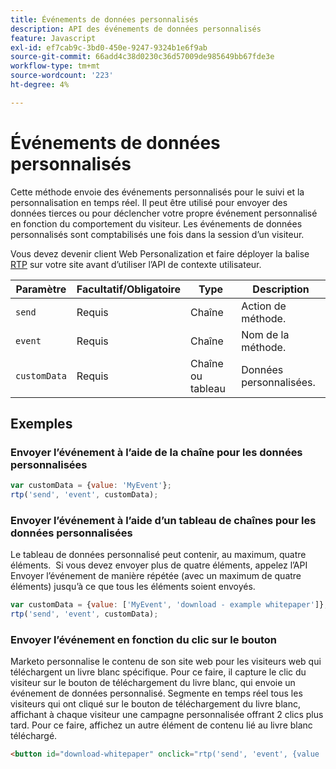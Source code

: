 ```yaml
---
title: Événements de données personnalisés
description: API des événements de données personnalisés
feature: Javascript
exl-id: ef7cab9c-3bd0-450e-9247-9324b1e6f9ab
source-git-commit: 66add4c38d0230c36d57009de985649bb67fde3e
workflow-type: tm+mt
source-wordcount: '223'
ht-degree: 4%

---
```


# Événements de données personnalisés

Cette méthode envoie des événements personnalisés pour le suivi et la personnalisation en temps réel. Il peut être utilisé pour envoyer des données tierces ou pour déclencher votre propre événement personnalisé en fonction du comportement du visiteur. Les événements de données personnalisés sont comptabilisés une fois dans la session d’un visiteur.

Vous devez devenir client Web Personalization et faire déployer la balise [RTP](https://experienceleague.adobe.com/en/docs/marketo/using/product-docs/web-personalization/rtp-tag-implementation/deploy-the-rtp-javascript) sur votre site avant d’utiliser l’API de contexte utilisateur.

| Paramètre | Facultatif/Obligatoire | Type | Description |
|---|---|---|---|
| `send` | Requis | Chaîne | Action de méthode. |
| `event` | Requis | Chaîne | Nom de la méthode. |
| `customData` | Requis | Chaîne ou tableau | Données personnalisées. |

## Exemples

### Envoyer l’événement à l’aide de la chaîne pour les données personnalisées

```javascript
var customData = {value: 'MyEvent'};
rtp('send', 'event', customData);
```

### Envoyer l’événement à l’aide d’un tableau de chaînes pour les données personnalisées

Le tableau de données personnalisé peut contenir, au maximum, quatre éléments.  Si vous devez envoyer plus de quatre éléments, appelez l’API Envoyer l’événement de manière répétée (avec un maximum de quatre éléments) jusqu’à ce que tous les éléments soient envoyés.

```javascript
var customData = {value: ['MyEvent', 'download - example whitepaper']};
rtp('send', 'event', customData);
```

### Envoyer l’événement en fonction du clic sur le bouton

Marketo personnalise le contenu de son site web pour les visiteurs web qui téléchargent un livre blanc spécifique. Pour ce faire, il capture le clic du visiteur sur le bouton de téléchargement du livre blanc, qui envoie un événement de données personnalisé. Segmente en temps réel tous les visiteurs qui ont cliqué sur le bouton de téléchargement du livre blanc, affichant à chaque visiteur une campagne personnalisée offrant 2 clics plus tard. Pour ce faire, affichez un autre élément de contenu lié au livre blanc téléchargé.

```html
<button id="download-whitepaper" onclick="rtp('send', 'event', {value :'download - example whitepaper'})">Download</button>
```
